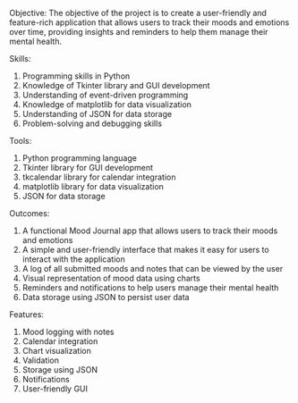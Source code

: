 Objective:
The objective of the project is to create a user-friendly and feature-rich application that allows users to track their moods and emotions over time, providing insights and reminders to help them manage their mental health.


Skills:

1. Programming skills in Python
2. Knowledge of Tkinter library and GUI development
3. Understanding of event-driven programming
4. Knowledge of matplotlib for data visualization
5. Understanding of JSON for data storage
6. Problem-solving and debugging skills

Tools:

1. Python programming language
2. Tkinter library for GUI development
3. tkcalendar library for calendar integration
4. matplotlib library for data visualization
5. JSON for data storage

Outcomes:

1. A functional Mood Journal app that allows users to track their moods and emotions
2. A simple and user-friendly interface that makes it easy for users to interact with the application
3. A log of all submitted moods and notes that can be viewed by the user
4. Visual representation of mood data using charts
5. Reminders and notifications to help users manage their mental health
6. Data storage using JSON to persist user data

Features:

1. Mood logging with notes
2. Calendar integration
3. Chart visualization
4. Validation
5. Storage using JSON
6. Notifications
7. User-friendly GUI
   
